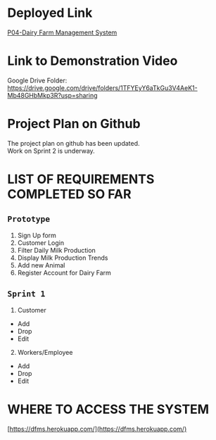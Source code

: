 # Deployed Link 

[P04-Dairy Farm Management System](https://dfms.herokuapp.com/)

# Link to Demonstration Video

Google Drive Folder: https://drive.google.com/drive/folders/1TFYEyY6aTkGu3V4AeK1-Mb48GHbMkp3R?usp=sharing

# Project Plan on Github

The project plan on github has been updated.\
Work on Sprint 2 is underway.

# LIST OF REQUIREMENTS COMPLETED SO FAR

## `Prototype`
1. Sign Up form
2. Customer Login
3. Filter Daily Milk Production
4. Display Milk Production Trends
5. Add new Animal
6. Register Account for Dairy Farm

## `Sprint 1`
1. Customer
  - Add
  - Drop
  - Edit
2. Workers/Employee
  - Add
  - Drop
  - Edit

# WHERE TO ACCESS THE SYSTEM

[https://dfms.herokuapp.com/](https://dfms.herokuapp.com/)
